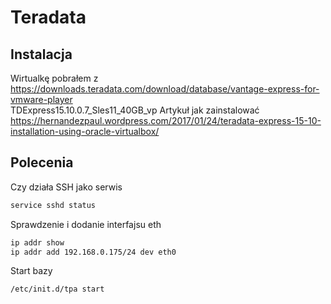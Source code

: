 
# Teradata
## Instalacja

Wirtualkę pobrałem z https://downloads.teradata.com/download/database/vantage-express-for-vmware-player  
TDExpress15.10.0.7_Sles11_40GB_vp 
Artykuł jak zainstalować  
https://hernandezpaul.wordpress.com/2017/01/24/teradata-express-15-10-installation-using-oracle-virtualbox/  

## Polecenia

Czy działa SSH jako serwis  
```bash
service sshd status  
```

Sprawdzenie i dodanie interfajsu eth  
```bash
ip addr show
ip addr add 192.168.0.175/24 dev eth0
```

Start bazy
```bash
/etc/init.d/tpa start
```
